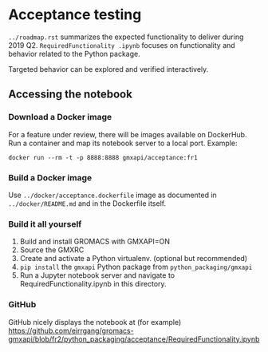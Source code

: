 # Acceptance testing

`../roadmap.rst` summarizes the expected functionality to deliver during 2019 Q2. `RequiredFunctionality
.ipynb` focuses on functionality and behavior related 
to the Python package.

Targeted behavior can be explored and verified interactively.

## Accessing the notebook

### Download a Docker image

For a feature under review, there will be images available on DockerHub.
Run a container and map its notebook server to a local port.
Example:

    docker run --rm -t -p 8888:8888 gmxapi/acceptance:fr1

### Build a Docker image

Use `../docker/acceptance.dockerfile` image as documented in
`../docker/README.md` and in the Dockerfile itself.

### Build it all yourself

1. Build and install GROMACS with GMXAPI=ON
2. Source the GMXRC
3. Create and activate a Python virtualenv. (optional but recommended)
4. `pip install` the `gmxapi` Python package from `python_packaging/gmxapi`
5. Run a Jupyter notebook server and navigate to RequiredFunctionality.ipynb in this directory.

### GitHub

GitHub nicely displays the notebook at (for example)
https://github.com/eirrgang/gromacs-gmxapi/blob/fr2/python_packaging/acceptance/RequiredFunctionality.ipynb
